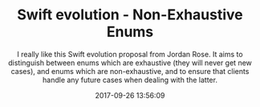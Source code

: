 ---
title: "Swift evolution - Non-Exhaustive Enums"
subtitle: "I really like this Swift evolution proposal from Jordan Rose. It aims to distinguish between enums which are exhaustive (they will never get new cases), and enums which are non-exhaustive, and to ensure that clients handle any future cases when dealing with the latter."
tags: ["evolution","enum"]
link: "https://github.com/jrose-apple/swift-evolution/blob/non-exhaustive-enums/proposals/nnnn-non-exhaustive-enums.md"
date: "2017-09-26 13:56:09"
---